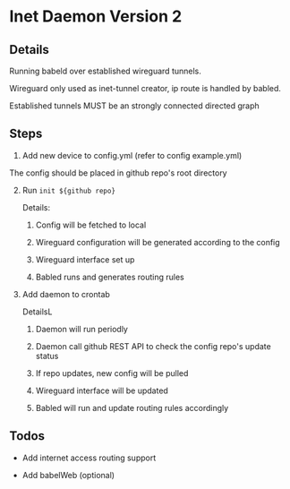 # Inet Daemon Version 2

## Details

Running babeld over established wireguard tunnels.

Wireguard only used as inet-tunnel creator, ip route is handled by babled.

Established tunnels MUST be an strongly connected directed graph

## Steps

1. Add new device to config.yml (refer to config example.yml)

The config should be placed in github repo's root directory

2. Run `init ${github repo}`

    Details:

    1. Config will be fetched to local

    2. Wireguard configuration will be generated according to the config

    3. Wireguard interface set up

    4. Babled runs and generates routing rules

3. Add daemon to crontab

    DetailsL

    1. Daemon will run periodly

    2. Daemon call github REST API to check the config repo's update status

    3. If repo updates, new config will be pulled

    4. Wireguard interface will be updated

    5. Babled will run and update routing rules accordingly

## Todos

- Add internet access routing support

- Add babelWeb (optional)